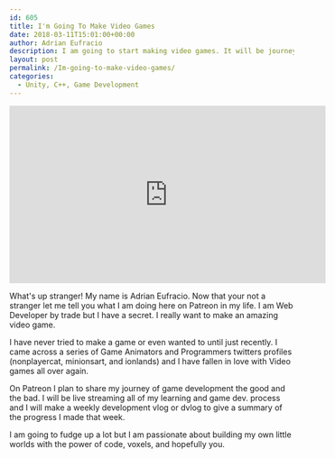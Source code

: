 ```yaml
---
id: 605
title: I'm Going To Make Video Games
date: 2018-03-11T15:01:00+00:00
author: Adrian Eufracio
description: I am going to start making video games. It will be journey and a half but I hope you join me on my journey.
layout: post
permalink: /Im-going-to-make-video-games/
categories:
  - Unity, C++, Game Development
---
```


<iframe width="560" height="315" src="https://www.youtube.com/embed/9djDcMc_TEE" frameborder="0" allow="autoplay; encrypted-media" allowfullscreen></iframe>

What's up stranger! My name is Adrian Eufracio. Now that your not a stranger let me tell you what I am doing here on Patreon in my life. I am Web Developer by trade but I have a secret. I really want to make an amazing video game. 

I have never tried to make a game or even wanted to until just recently. I came across a series of Game Animators and Programmers twitters profiles (nonplayercat, minionsart, and ionlands) and I have fallen in love with Video games all over again. 

On Patreon I plan to share my journey of game development the good and the bad. I will be live streaming all of my learning and game dev. process and I will make a weekly development vlog or dvlog to give a summary of the progress I made that week.

I am going to fudge up a lot but I am passionate about building my own little worlds with the power of code, voxels, and hopefully you.
